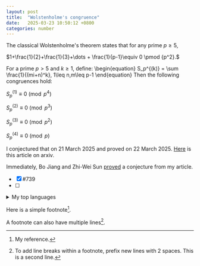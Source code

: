 ```yaml
---
layout: post
title:  "Wolstenholme's congruence"
date:   2025-03-23 10:50:12 +0800
categories: number
---
```



 The classical Wolstenholme's theorem states that for any prime $p \geq 5$,

$1+\frac{1}{2}+\frac{1}{3}+\dots + \frac{1}{p-1}\equiv 0 \pmod {p^2}.$


 For a prime $p>5$ and $k\geq 1$, define:
\begin{equation}
S_p^{(k)} = \sum \frac{1}{(mi+n)^k},  1\leq n,m\leq p-1
\end{equation}
Then the following congruences hold:

 $S_p^{(1)} \equiv 0 \pmod{p^4}$ 

 $S_p^{(2)} \equiv 0 \pmod{p^3}$ 

 $S_p^{(3)} \equiv 0 \pmod{p^2}$ 

 $S_p^{(4)} \equiv 0 \pmod{p}$
 
 
 I conjectured that on 21 March 2025 and proved on 22 March 2025.
 [Here](https://arxiv.org/abs/2504.07978) is this article on arxiv.
 
 Immediately, Bo Jiang and Zhi-Wei Sun [proved](https://arxiv.org/pdf/2504.12242) a conjecture from my article. 

- [x] #739
- [ ] 

<details>
<summary>My top languages</summary>

| Rank | Languages |
|-----:|-----------|
|     1| JavaScript|
|     2| Python    |
|     3| SQL       |

</details>

Here is a simple footnote[^1].

A footnote can also have multiple lines[^2].

[^1]: My reference.
[^2]: To add line breaks within a footnote, prefix new lines with 2 spaces.
  This is a second line.